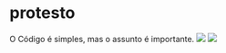 # protesto
O Código é simples, mas o assunto é importante.
<img src="/img/Desktop.png">
<img src="/img/mobile.png">
